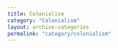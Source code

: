 ```yaml
---
title: Colonialism
category: "Colonialism"
layout: archive-categories
permalink: "category/colonialism"
---
```

